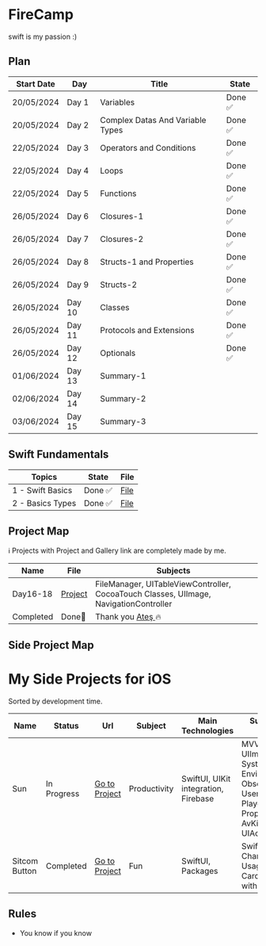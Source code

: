 # FireCamp
swift is my passion :) 

## Plan

| Start Date | Day | Title                              | State         | 
|------------|-----|------------------------------------| ------------- | 
| 20/05/2024 | Day 1 |Variables | Done ✅  |
| 20/05/2024 | Day 2 |Complex Datas And Variable Types | Done ✅  |
| 22/05/2024 | Day 3 |Operators and Conditions |  Done ✅ |
| 22/05/2024 | Day 4 |Loops | Done ✅ |
| 22/05/2024 | Day 5 |Functions |Done ✅ |
| 26/05/2024 | Day 6 |Closures-1 | Done ✅|
| 26/05/2024 | Day 7 |Closures-2| Done ✅  |
| 26/05/2024 | Day 8 |Structs-1 and Properties | Done ✅|
| 26/05/2024 | Day 9 |Structs-2 | Done ✅|
| 26/05/2024 | Day 10 |Classes | Done ✅|
| 26/05/2024 | Day 11 |Protocols and Extensions | Done ✅|
| 26/05/2024 | Day 12 |Optionals |Done ✅ |
| 01/06/2024 | Day 13 |Summary-1| |
| 02/06/2024 | Day 14 |Summary-2 |   |
| 03/06/2024 | Day 15 |Summary-3 | |

## Swift Fundamentals
| Topics                             | State         | File          | 
|------------------------------------| ------------- | ------------- | 
|  1 - Swift Basics                  | Done ✅       | <a href = "https://github.com/japsadev/FireCamp/blob/c0ed7b23dc46d7556c2ea2b24a36be94c8906f8d/SwiftBasics.md"> File </a> |
|  2 - Basics Types                  | Done ✅       | <a href = "https://github.com/japsadev/FireCamp/blob/bed85aa3d956cd9d218e1f05aa60fb523e64b898/BasicTypes.md"> File </a> |

## Project Map
ℹ️ Projects with Project and Gallery link are completely made by me.

| Name | File | Subjects |
| ---- | ---- | -------- |
| Day16-18 | <a href="https://github.com/japsadev/SitcomButton"> Project </a>| FileManager, UITableViewController, CocoaTouch Classes, UIImage, NavigationController |
| Completed | Done🎉 | Thank you <a href = "https://github.com/devmehmetates"> Ateş </a> 🔥|

## Side Project Map

# My Side Projects for iOS
Sorted by development time.

| Name | Status | Url | Subject | Main Technologies | Sub Technologies or Target |
| ---- | ------ | --- | ------- | ----------------- | ---------------- |
| Sun | In Progress |  <a href="https://github.com/japsadev/SitcomButton">Go to Project</a> | Productivity | SwiftUI, UIKit integration, Firebase | MVVM, WebKit, UIImagePicker, Auth-System, EnvironmentObjects, ObservedObjects, UserDefaults, Video-Player, Pure iOS Properties, Unit Tests, AvKit, 3D Touch, UIActitivityViewController |
| Sitcom Button | Completed | <a href="https://github.com/japsadev/SitcomButton">Go to Project</a> | Fun | SwiftUI, Packages | SwiftUI Animations, Charts, Custom-API Usage, 3D Touch, Carousel Views(Made with Native SwiftUI)|

## Rules

+ You know if you know
